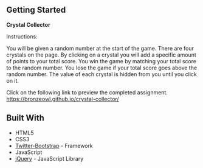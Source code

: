 

## Getting Started

**Crystal Collector**

Instructions:

You will be given a random number at the start of the game.
There are four crystals on the page. By clicking on a crystal you will add a specific amount of points to your total score.
You win the game by matching your total score to the random number. You lose the game if your total score goes above the random number.
The value of each crystal is hidden from you until you click on it.

Click on the following link to preview the completed assignment.  
  https://bronzeowl.github.io/crystal-collector/

## Built With

* HTML5
* CSS3
* [Twitter-Bootstrap](http://getbootstrap.com/) - Framework
* JavaScript 
* [jQuery](https://api.jquery.com/) - JavaScript Library